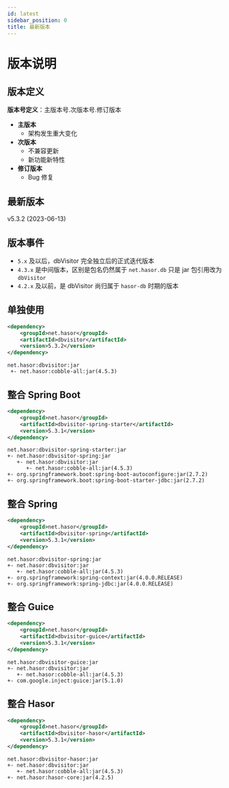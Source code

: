 ```yaml
---
id: latest
sidebar_position: 0
title: 最新版本
---
```


# 版本说明

## 版本定义

**版本号定义**：主版本号.次版本号.修订版本

- **主版本**
    - 架构发生重大变化
- **次版本**
    - 不兼容更新
    - 新功能新特性
- **修订版本**
    - Bug 修复

## 最新版本

v5.3.2 (2023-06-13)

## 版本事件
- `5.x` 及以后，dbVisitor 完全独立后的正式迭代版本
- `4.3.x` 是中间版本，区别是包名仍然属于 `net.hasor.db` 只是 jar 包引用改为 `dbVisitor`
- `4.2.x` 及以前，是 dbVisitor 尚归属于 `hasor-db` 时期的版本

## 单独使用
```xml title='Maven 依赖'
<dependency>
    <groupId>net.hasor</groupId>
    <artifactId>dbvisitor</artifactId>
    <version>5.3.2</version>
</dependency>
```
```text title='依赖关系'
net.hasor:dbvisitor:jar
 +- net.hasor:cobble-all:jar(4.5.3)
```

## 整合 Spring Boot
```xml title='Maven 依赖'
<dependency>
    <groupId>net.hasor</groupId>
    <artifactId>dbvisitor-spring-starter</artifactId>
    <version>5.3.1</version>
</dependency>
```
```text title='依赖关系'
net.hasor:dbvisitor-spring-starter:jar
+- net.hasor:dbvisitor-spring:jar
   +- net.hasor:dbvisitor:jar
      +- net.hasor:cobble-all:jar(4.5.3)
+- org.springframework.boot:spring-boot-autoconfigure:jar(2.7.2)
+- org.springframework.boot:spring-boot-starter-jdbc:jar(2.7.2)
```

## 整合 Spring
```xml title='Maven 依赖'
<dependency>
    <groupId>net.hasor</groupId>
    <artifactId>dbvisitor-spring</artifactId>
    <version>5.3.1</version>
</dependency>
```
```text title='依赖关系'
net.hasor:dbvisitor-spring:jar
+- net.hasor:dbvisitor:jar
   +- net.hasor:cobble-all:jar(4.5.3)
+- org.springframework:spring-context:jar(4.0.0.RELEASE)
+- org.springframework:spring-jdbc:jar(4.0.0.RELEASE)
```

## 整合 Guice
```xml title='Maven 依赖'
<dependency>
    <groupId>net.hasor</groupId>
    <artifactId>dbvisitor-guice</artifactId>
    <version>5.3.1</version>
</dependency>
```
```text title='依赖关系'
net.hasor:dbvisitor-guice:jar
+- net.hasor:dbvisitor:jar
   +- net.hasor:cobble-all:jar(4.5.3)
+- com.google.inject:guice:jar(5.1.0)
```

## 整合 Hasor
```xml title='Maven 依赖'
<dependency>
    <groupId>net.hasor</groupId>
    <artifactId>dbvisitor-hasor</artifactId>
    <version>5.3.1</version>
</dependency>
```
```text title='依赖关系'
net.hasor:dbvisitor-hasor:jar
+- net.hasor:dbvisitor:jar
   +- net.hasor:cobble-all:jar(4.5.3)
+- net.hasor:hasor-core:jar(4.2.5)
```
